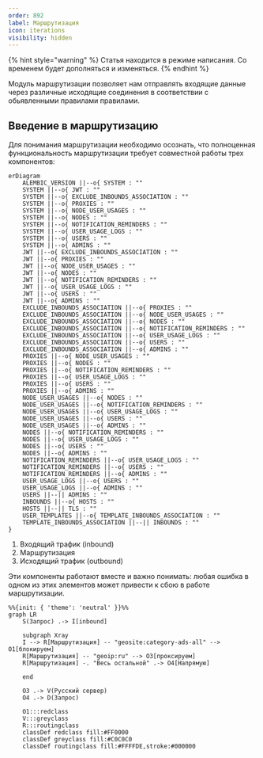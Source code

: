 ```yaml
---
order: 892
label: Маршрутизация
icon: iterations
visibility: hidden
---
```

{% hint style="warning" %}
Статья находится в режиме написания. Со временем будет дополняться и изменяться. 
{% endhint %}

Модуль маршрутизации позволяет нам отправлять входящие данные через различные исходящие соединения в соответствии с обьявленными правилами правилами.

## Введение в маршрутизацию

Для понимания маршрутизации необходимо осознать, что полноценная функциональность маршрутизации требует совместной работы трех компонентов: 
```mermaid
erDiagram
    ALEMBIC_VERSION ||--o{ SYSTEM : ""
    SYSTEM ||--o{ JWT : ""
    SYSTEM ||--o{ EXCLUDE_INBOUNDS_ASSOCIATION : ""
    SYSTEM ||--o{ PROXIES : ""
    SYSTEM ||--o{ NODE_USER_USAGES : ""
    SYSTEM ||--o{ NODES : ""
    SYSTEM ||--o{ NOTIFICATION_REMINDERS : ""
    SYSTEM ||--o{ USER_USAGE_LOGS : ""
    SYSTEM ||--o{ USERS : ""
    SYSTEM ||--o{ ADMINS : ""
    JWT ||--o{ EXCLUDE_INBOUNDS_ASSOCIATION : ""
    JWT ||--o{ PROXIES : ""
    JWT ||--o{ NODE_USER_USAGES : ""
    JWT ||--o{ NODES : ""
    JWT ||--o{ NOTIFICATION_REMINDERS : ""
    JWT ||--o{ USER_USAGE_LOGS : ""
    JWT ||--o{ USERS : ""
    JWT ||--o{ ADMINS : ""
    EXCLUDE_INBOUNDS_ASSOCIATION ||--o{ PROXIES : ""
    EXCLUDE_INBOUNDS_ASSOCIATION ||--o{ NODE_USER_USAGES : ""
    EXCLUDE_INBOUNDS_ASSOCIATION ||--o{ NODES : ""
    EXCLUDE_INBOUNDS_ASSOCIATION ||--o{ NOTIFICATION_REMINDERS : ""
    EXCLUDE_INBOUNDS_ASSOCIATION ||--o{ USER_USAGE_LOGS : ""
    EXCLUDE_INBOUNDS_ASSOCIATION ||--o{ USERS : ""
    EXCLUDE_INBOUNDS_ASSOCIATION ||--o{ ADMINS : ""
    PROXIES ||--o{ NODE_USER_USAGES : ""
    PROXIES ||--o{ NODES : ""
    PROXIES ||--o{ NOTIFICATION_REMINDERS : ""
    PROXIES ||--o{ USER_USAGE_LOGS : ""
    PROXIES ||--o{ USERS : ""
    PROXIES ||--o{ ADMINS : ""
    NODE_USER_USAGES ||--o{ NODES : ""
    NODE_USER_USAGES ||--o{ NOTIFICATION_REMINDERS : ""
    NODE_USER_USAGES ||--o{ USER_USAGE_LOGS : ""
    NODE_USER_USAGES ||--o{ USERS : ""
    NODE_USER_USAGES ||--o{ ADMINS : ""
    NODES ||--o{ NOTIFICATION_REMINDERS : ""
    NODES ||--o{ USER_USAGE_LOGS : ""
    NODES ||--o{ USERS : ""
    NODES ||--o{ ADMINS : ""
    NOTIFICATION_REMINDERS ||--o{ USER_USAGE_LOGS : ""
    NOTIFICATION_REMINDERS ||--o{ USERS : ""
    NOTIFICATION_REMINDERS ||--o{ ADMINS : ""
    USER_USAGE_LOGS ||--o{ USERS : ""
    USER_USAGE_LOGS ||--o{ ADMINS : ""
    USERS ||--|| ADMINS : ""
    INBOUNDS ||--o{ HOSTS : ""
    HOSTS ||--|| TLS : ""
    USER_TEMPLATES ||--o{ TEMPLATE_INBOUNDS_ASSOCIATION : ""
    TEMPLATE_INBOUNDS_ASSOCIATION ||--|| INBOUNDS : ""
}
```
1. Входящий трафик (inbound)
2. Маршрутизация
3. Исходящий трафик (outbound)

Эти компоненты работают вместе и важно понимать: любая ошибка в одном из этих элементов может привести к сбою в работе маршрутизации.






```mermaid
%%{init: { 'theme': 'neutral' }}%%
graph LR
    S(Запрос) .-> I[inbound]

    subgraph Xray
    I --> R[Маршрутизация] -- "geosite:category-ads-all" --> O1[блокируем]
    R[Маршрутизация] -- "geoip:ru" --> O3[проксируем]
    R[Маршрутизация] -. "Весь остальной" .-> O4[Напрямую]

    end

    O3 .-> V(Русский сервер)
    O4 .-> D(Запрос)

    O1:::redclass
    V:::greyclass
    R:::routingclass
    classDef redclass fill:#FF0000
    classDef greyclass fill:#C0C0C0
    classDef routingclass fill:#FFFFDE,stroke:#000000

```